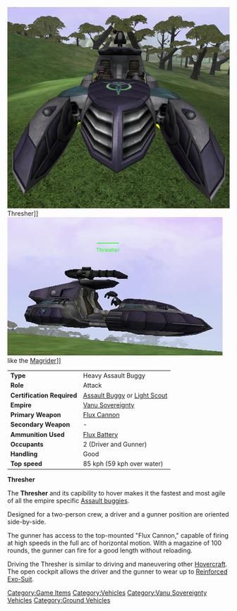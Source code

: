 ![](images/VSThresher.jpg "fig:VSThresher.jpg") Thresher\]\]
![](images/Thresher_profile.jpg "fig:Thresher_profile.jpg") like the
[Magrider](Magrider.md "wikilink")\]\]

|                            |                                                                                                         |
| -------------------------- | ------------------------------------------------------------------------------------------------------- |
| **Type**                   | Heavy Assault Buggy                                                                                     |
| **Role**                   | Attack                                                                                                  |
| **Certification Required** | [Assault Buggy](<Assault_Buggy_(Certification)> "wikilink") or [Light Scout](Light_Scout.md "wikilink") |
| **Empire**                 | [Vanu Sovereignty](Vanu_Sovereignty.md "wikilink")                                                      |
| **Primary Weapon**         | [Flux Cannon](Flux_Cannon.md "wikilink")                                                                |
| **Secondary Weapon**       | \-                                                                                                      |
| **Ammunition Used**        | [Flux Battery](Flux_Battery.md "wikilink")                                                              |
| **Occupants**              | 2 (Driver and Gunner)                                                                                   |
| **Handling**               | Good                                                                                                    |
| **Top speed**              | 85 kph (59 kph over water)                                                                              |

**Thresher**

The **Thresher** and its capibility to hover makes it the fastest and
most agile of all the empire specific [Assault
buggies](Vehicle_Index.md#Buggies "wikilink").

Designed for a two-person crew, a driver and a gunner position are
oriented side-by-side.

The gunner has access to the top-mounted "Flux Cannon," capable of
firing at high speeds in the full arc of horizontal motion. With a
magazine of 100 rounds, the gunner can fire for a good length without
reloading.

Driving the Thresher is similar to driving and maneuvering other
[Hovercraft](Hovercraft.md "wikilink"). The open cockpit allows the driver
and the gunner to wear up to [Reinforced
Exo-Suit](Reinforced_Exo.$1.md "wikilink").

[Category:Game Items](Category:Game_Items.md "wikilink")
[Category:Vehicles](Category:Vehicles.md "wikilink") [Category:Vanu
Sovereignty Vehicles](Category:Vanu_Sovereignty_Vehicles.md "wikilink")
[Category:Ground Vehicles](Category:Ground_Vehicles.md "wikilink")

